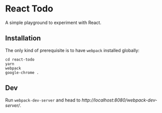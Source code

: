 # React Todo

A simple playground to experiment with React.

## Installation

The only kind of prerequisite is to have `webpack` installed globally:

```
cd react-todo
yarn
webpack
google-chrome .
```

## Dev

Run `webpack-dev-server` and head to *http://localhost:8080/webpack-dev-server/*.
